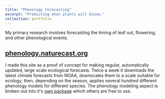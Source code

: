 ```yaml
---
title: "Phenology Forecasting"
excerpt: "Predicting when plants will bloom."
collection: portfolio
---
```


My primary research involves forecasting the timing of leaf out, flowering, and other phenological events. 
## [phenology.naturecast.org](http://phenology.naturecast.org)
I made this site as a proof of concept for making regular, automatically updated, large scale ecological forecasts. Twice a week it downloads the latest climate forecasts from NOAA, downscales them to a scale suitable for ecology, then, depending on the season, applies several hundred different phenology models for different species. The phenology modeling aspect is broken out into it's [own package](../../publication/2018-pyPhenology) which others are free to use.
